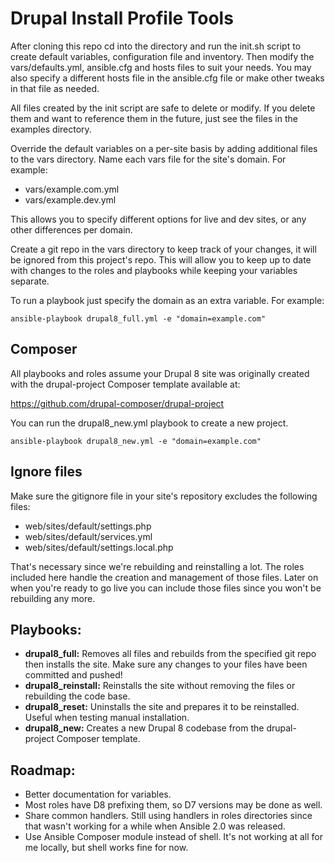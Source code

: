 # Drupal Install Profile Tools

After cloning this repo cd into the directory and run the init.sh script to create default variables, configuration file and inventory. Then modify the vars/defaults.yml, ansible.cfg and hosts files to suit your needs. You may also specify a different hosts file in the ansible.cfg file or make other tweaks in that file as needed.

All files created by the init script are safe to delete or modify. If you delete them and want to reference them in the future, just see the files in the examples directory.

Override the default variables on a per-site basis by adding additional files to the vars directory. Name each vars file for the site's domain. For example:

 - vars/example.com.yml
 - vars/example.dev.yml

This allows you to specify different options for live and dev sites, or any other differences per domain.

Create a git repo in the vars directory to keep track of your changes, it will be ignored from this project's repo. This will allow you to keep up to date with changes to the roles and playbooks while keeping your variables separate.

To run a playbook just specify the domain as an extra variable. For example:

`ansible-playbook drupal8_full.yml -e "domain=example.com"`

## Composer

All playbooks and roles assume your Drupal 8 site was originally created with the drupal-project Composer template available at:

https://github.com/drupal-composer/drupal-project

You can run the drupal8_new.yml playbook to create a new project.

`ansible-playbook drupal8_new.yml -e "domain=example.com"`

## Ignore files

Make sure the gitignore file in your site's repository excludes the following files:

 - web/sites/default/settings.php
 - web/sites/default/services.yml
 - web/sites/default/settings.local.php
 
That's necessary since we're rebuilding and reinstalling a lot. The roles included here handle the creation and management of those files. Later on when you're ready to go live you can include those files since you won't be rebuilding any more.

## Playbooks:

 - **drupal8_full:** Removes all files and rebuilds from the specified git repo then installs the site. Make sure any changes to your files have been committed and pushed!
 - **drupal8_reinstall:** Reinstalls the site without removing the files or rebuilding the code base.
 - **drupal8_reset:** Uninstalls the site and prepares it to be reinstalled. Useful when testing manual installation.
 - **drupal8_new:** Creates a new Drupal 8 codebase from the drupal-project Composer template.

## Roadmap:

 - Better documentation for variables.
 - Most roles have D8 prefixing them, so D7 versions may be done as well.
 - Share common handlers. Still using handlers in roles directories since that wasn't working for a while when Ansible 2.0 was released.
 - Use Ansible Composer module instead of shell. It's not working at all for me locally, but shell works fine for now.
